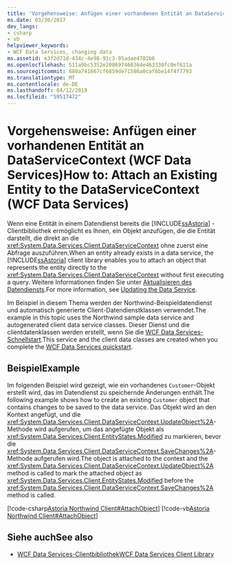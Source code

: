 ```yaml
---
title: 'Vorgehensweise: Anfügen einer vorhandenen Entität an DataServiceContext (WCF Data Services)'
ms.date: 03/30/2017
dev_langs:
- csharp
- vb
helpviewer_keywords:
- WCF Data Services, changing data
ms.assetid: e3f2d71d-434c-4e98-91c3-95adae4702b6
ms.openlocfilehash: 511a9bc5352e208697460364e463330fc0ef611a
ms.sourcegitcommit: 680a741667cf6859de71586a0caf6be14f4f7793
ms.translationtype: MT
ms.contentlocale: de-DE
ms.lasthandoff: 04/12/2019
ms.locfileid: "59517472"
---
```

# <a name="how-to-attach-an-existing-entity-to-the-dataservicecontext-wcf-data-services"></a><span data-ttu-id="eb982-102">Vorgehensweise: Anfügen einer vorhandenen Entität an DataServiceContext (WCF Data Services)</span><span class="sxs-lookup"><span data-stu-id="eb982-102">How to: Attach an Existing Entity to the DataServiceContext (WCF Data Services)</span></span>
<span data-ttu-id="eb982-103">Wenn eine Entität in einem Datendienst bereits die [!INCLUDE[ssAstoria](../../../../includes/ssastoria-md.md)] -Clientbibliothek ermöglicht es Ihnen, ein Objekt anzufügen, die die Entität darstellt, die direkt an die <xref:System.Data.Services.Client.DataServiceContext> ohne zuerst eine Abfrage auszuführen.</span><span class="sxs-lookup"><span data-stu-id="eb982-103">When an entity already exists in a data service, the [!INCLUDE[ssAstoria](../../../../includes/ssastoria-md.md)] client library enables you to attach an object that represents the entity directly to the <xref:System.Data.Services.Client.DataServiceContext> without first executing a query.</span></span> <span data-ttu-id="eb982-104">Weitere Informationen finden Sie unter [Aktualisieren des Datendiensts](../../../../docs/framework/data/wcf/updating-the-data-service-wcf-data-services.md).</span><span class="sxs-lookup"><span data-stu-id="eb982-104">For more information, see [Updating the Data Service](../../../../docs/framework/data/wcf/updating-the-data-service-wcf-data-services.md).</span></span>  
  
 <span data-ttu-id="eb982-105">Im Beispiel in diesem Thema werden der Northwind-Beispieldatendienst und automatisch generierte Client-Datendienstklassen verwendet.</span><span class="sxs-lookup"><span data-stu-id="eb982-105">The example in this topic uses the Northwind sample data service and autogenerated client data service classes.</span></span> <span data-ttu-id="eb982-106">Dieser Dienst und die clientdatenklassen werden erstellt, wenn Sie die [WCF Data Services-Schnellstart](../../../../docs/framework/data/wcf/quickstart-wcf-data-services.md).</span><span class="sxs-lookup"><span data-stu-id="eb982-106">This service and the client data classes are created when you complete the [WCF Data Services quickstart](../../../../docs/framework/data/wcf/quickstart-wcf-data-services.md).</span></span>  
  
## <a name="example"></a><span data-ttu-id="eb982-107">Beispiel</span><span class="sxs-lookup"><span data-stu-id="eb982-107">Example</span></span>  
 <span data-ttu-id="eb982-108">Im folgenden Beispiel wird gezeigt, wie ein vorhandenes `Customer`-Objekt erstellt wird, das im Datendienst zu speichernde Änderungen enthält.</span><span class="sxs-lookup"><span data-stu-id="eb982-108">The following example shows how to create an existing `Customer` object that contains changes to be saved to the data service.</span></span> <span data-ttu-id="eb982-109">Das Objekt wird an den Kontext angefügt, und die <xref:System.Data.Services.Client.DataServiceContext.UpdateObject%2A>-Methode wird aufgerufen, um das angefügte Objekt als <xref:System.Data.Services.Client.EntityStates.Modified> zu markieren, bevor die <xref:System.Data.Services.Client.DataServiceContext.SaveChanges%2A>-Methode aufgerufen wird.</span><span class="sxs-lookup"><span data-stu-id="eb982-109">The object is attached to the context and the <xref:System.Data.Services.Client.DataServiceContext.UpdateObject%2A> method is called to mark the attached object as <xref:System.Data.Services.Client.EntityStates.Modified> before the <xref:System.Data.Services.Client.DataServiceContext.SaveChanges%2A> method is called.</span></span>  
  
 [!code-csharp[Astoria Northwind Client#AttachObject](../../../../samples/snippets/csharp/VS_Snippets_Misc/astoria_northwind_client/cs/source.cs#attachobject)]
 [!code-vb[Astoria Northwind Client#AttachObject](../../../../samples/snippets/visualbasic/VS_Snippets_Misc/astoria_northwind_client/vb/source.vb#attachobject)]  
  
## <a name="see-also"></a><span data-ttu-id="eb982-110">Siehe auch</span><span class="sxs-lookup"><span data-stu-id="eb982-110">See also</span></span>

- [<span data-ttu-id="eb982-111">WCF Data Services-Clientbibliothek</span><span class="sxs-lookup"><span data-stu-id="eb982-111">WCF Data Services Client Library</span></span>](../../../../docs/framework/data/wcf/wcf-data-services-client-library.md)
